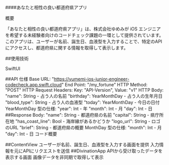 ####あなたと相性の良い都道府県アプリ

概要

「あなたと相性の良い都道府県アプリ」は、株式会社ゆめみが iOS エンジニアを希望する未経験者向けのコードチェック課題の一環として提供されています。このアプリは、ユーザーが名前、誕生日、血液型を入力することで、特定のAPIにアクセスし、都道府県に関する情報を取得して表示します。

##使用技術

SwiftUI

##API 仕様
Base URL: "https://yumemi-ios-junior-engineer-codecheck.app.swift.cloud"
End Point: "/my_fortune"
HTTP Method: "POST"
HTTP Request Headers:
Key: "API-Version", Value: "v1"
HTTP Body:
"name": String - 占う人の名前
"birthday": YearMonthDay - 占う人の生年月日
"blood_type": String - 占う人の血液型
"today": YearMonthDay - 今日の日付
YearMonthDay 型の仕様:
"year": Int - 年
"month": Int - 月
"day": Int - 日
##Response Body:
"name": String - 都道府県の名前
"capital": String - 県庁所在地
"has_coast_line": Bool - 海岸線があるかどうか
"logo_url": String - ロゴのURL
"brief": String - 都道府県の概要
MonthDay 型の仕様:
"month": Int - 月
"day": Int - 日
コード概要

##ContentView
ユーザーが名前、誕生日、血液型を入力する画面を提供
入力情報を元にAPIにリクエストを送信
##DivinationApp
APIから受け取ったデータを表示する画面
画像データを非同期で取得して表示
